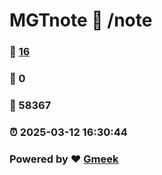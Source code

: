 # MGTnote :link: /note 
### :page_facing_up: [16](/note/tag.html) 
### :speech_balloon: 0 
### :hibiscus: 58367 
### :alarm_clock: 2025-03-12 16:30:44 
### Powered by :heart: [Gmeek](https://github.com/Meekdai/Gmeek)
